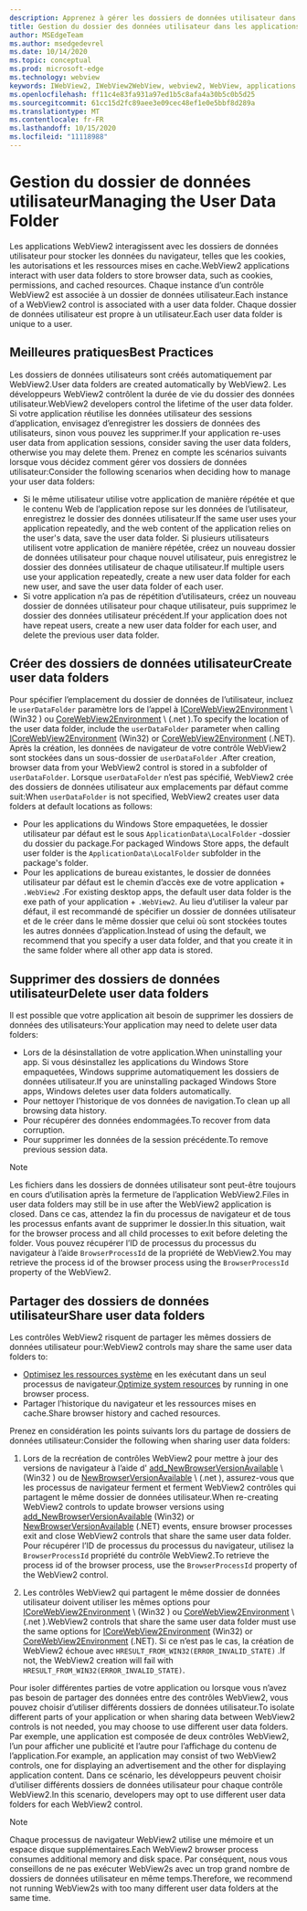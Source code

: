 ```yaml
---
description: Apprenez à gérer les dossiers de données utilisateur dans les applications WebView2
title: Gestion du dossier des données utilisateur dans les applications WebView2.
author: MSEdgeTeam
ms.author: msedgedevrel
ms.date: 10/14/2020
ms.topic: conceptual
ms.prod: microsoft-edge
ms.technology: webview
keywords: IWebView2, IWebView2WebView, webview2, WebView, applications Win32, Win32, Edge, ICoreWebView2, ICoreWebView2Host, contrôle de navigateur, html Edge, dossier de données utilisateur
ms.openlocfilehash: ff11c4e83fa931a97ed1b5c8afa4a30b5c0b5d25
ms.sourcegitcommit: 61cc15d2fc89aee3e09cec48ef1e0e5bbf8d289a
ms.translationtype: MT
ms.contentlocale: fr-FR
ms.lasthandoff: 10/15/2020
ms.locfileid: "11118988"
---
```

# <span data-ttu-id="5c742-104">Gestion du dossier de données utilisateur</span><span class="sxs-lookup"><span data-stu-id="5c742-104">Managing the User Data Folder</span></span>  

<span data-ttu-id="5c742-105">Les applications WebView2 interagissent avec les dossiers de données utilisateur pour stocker les données du navigateur, telles que les cookies, les autorisations et les ressources mises en cache.</span><span class="sxs-lookup"><span data-stu-id="5c742-105">WebView2 applications interact with user data folders to store browser data, such as cookies, permissions, and cached resources.</span></span>  <span data-ttu-id="5c742-106">Chaque instance d’un contrôle WebView2 est associée à un dossier de données utilisateur.</span><span class="sxs-lookup"><span data-stu-id="5c742-106">Each instance of a WebView2 control is associated with a user data folder.</span></span>  <span data-ttu-id="5c742-107">Chaque dossier de données utilisateur est propre à un utilisateur.</span><span class="sxs-lookup"><span data-stu-id="5c742-107">Each user data folder is unique to a user.</span></span>  

## <span data-ttu-id="5c742-108">Meilleures pratiques</span><span class="sxs-lookup"><span data-stu-id="5c742-108">Best Practices</span></span>  

<span data-ttu-id="5c742-109">Les dossiers de données utilisateurs sont créés automatiquement par WebView2.</span><span class="sxs-lookup"><span data-stu-id="5c742-109">User data folders are created automatically by WebView2.</span></span>  <span data-ttu-id="5c742-110">Les développeurs WebView2 contrôlent la durée de vie du dossier des données utilisateur.</span><span class="sxs-lookup"><span data-stu-id="5c742-110">WebView2 developers control the lifetime of the user data folder.</span></span>  <span data-ttu-id="5c742-111">Si votre application réutilise les données utilisateur des sessions d’application, envisagez d’enregistrer les dossiers de données des utilisateurs, sinon vous pouvez les supprimer.</span><span class="sxs-lookup"><span data-stu-id="5c742-111">If your application re-uses user data from application sessions, consider saving the user data folders, otherwise you may delete them.</span></span>  <span data-ttu-id="5c742-112">Prenez en compte les scénarios suivants lorsque vous décidez comment gérer vos dossiers de données utilisateur:</span><span class="sxs-lookup"><span data-stu-id="5c742-112">Consider the following scenarios when deciding how to manage your user data folders:</span></span>  

*   <span data-ttu-id="5c742-113">Si le même utilisateur utilise votre application de manière répétée et que le contenu Web de l’application repose sur les données de l’utilisateur, enregistrez le dossier des données utilisateur.</span><span class="sxs-lookup"><span data-stu-id="5c742-113">If the same user uses your application repeatedly, and the web content of the application relies on the user's data, save the user data folder.</span></span>  <span data-ttu-id="5c742-114">Si plusieurs utilisateurs utilisent votre application de manière répétée, créez un nouveau dossier de données utilisateur pour chaque nouvel utilisateur, puis enregistrez le dossier des données utilisateur de chaque utilisateur.</span><span class="sxs-lookup"><span data-stu-id="5c742-114">If multiple users use your application repeatedly, create a new user data folder for each new user, and save the user data folder of each user.</span></span>
*   <span data-ttu-id="5c742-115">Si votre application n’a pas de répétition d’utilisateurs, créez un nouveau dossier de données utilisateur pour chaque utilisateur, puis supprimez le dossier des données utilisateur précédent.</span><span class="sxs-lookup"><span data-stu-id="5c742-115">If your application does not have repeat users, create a new user data folder for each user, and delete the previous user data folder.</span></span>  

## <span data-ttu-id="5c742-116">Créer des dossiers de données utilisateur</span><span class="sxs-lookup"><span data-stu-id="5c742-116">Create user data folders</span></span>  

<span data-ttu-id="5c742-117">Pour spécifier l’emplacement du dossier de données de l’utilisateur, incluez le `userDataFolder` paramètre lors de l’appel à [ICoreWebView2Environment](/microsoft-edge/webview2/reference/win32/icorewebview2environment) \ (Win32 \) ou [CoreWebView2Environment](/dotnet/api/microsoft.web.webview2.core.corewebview2environment) \ (.net \).</span><span class="sxs-lookup"><span data-stu-id="5c742-117">To specify the location of the user data folder, include the `userDataFolder` parameter when calling [ICoreWebView2Environment](/microsoft-edge/webview2/reference/win32/icorewebview2environment) \(Win32\) or [CoreWebView2Environment](/dotnet/api/microsoft.web.webview2.core.corewebview2environment) \(.NET\).</span></span>  <span data-ttu-id="5c742-118">Après la création, les données de navigateur de votre contrôle WebView2 sont stockées dans un sous-dossier de `userDataFolder` .</span><span class="sxs-lookup"><span data-stu-id="5c742-118">After creation, browser data from your WebView2 control is stored in a subfolder of `userDataFolder`.</span></span>  <span data-ttu-id="5c742-119">Lorsque `userDataFolder` n’est pas spécifié, WebView2 crée des dossiers de données utilisateur aux emplacements par défaut comme suit:</span><span class="sxs-lookup"><span data-stu-id="5c742-119">When `userDataFolder` is not specified, WebView2 creates user data folders at default locations as follows:</span></span>  

*   <span data-ttu-id="5c742-120">Pour les applications du Windows Store empaquetées, le dossier utilisateur par défaut est le sous `ApplicationData\LocalFolder` -dossier du dossier du package.</span><span class="sxs-lookup"><span data-stu-id="5c742-120">For packaged Windows Store apps, the default user folder is the `ApplicationData\LocalFolder` subfolder in the package's  folder.</span></span>  
*   <span data-ttu-id="5c742-121">Pour les applications de bureau existantes, le dossier de données utilisateur par défaut est le chemin d’accès exe de votre application + `.WebView2` .</span><span class="sxs-lookup"><span data-stu-id="5c742-121">For existing desktop apps, the default user data folder is the exe path of your application + `.WebView2`.</span></span>  <span data-ttu-id="5c742-122">Au lieu d’utiliser la valeur par défaut, il est recommandé de spécifier un dossier de données utilisateur et de le créer dans le même dossier que celui où sont stockées toutes les autres données d’application.</span><span class="sxs-lookup"><span data-stu-id="5c742-122">Instead of using the default, we recommend that you specify a user data folder, and that you create it in the same folder where all other app data is stored.</span></span>  

## <span data-ttu-id="5c742-123">Supprimer des dossiers de données utilisateur</span><span class="sxs-lookup"><span data-stu-id="5c742-123">Delete user data folders</span></span>  

<span data-ttu-id="5c742-124">Il est possible que votre application ait besoin de supprimer les dossiers de données des utilisateurs:</span><span class="sxs-lookup"><span data-stu-id="5c742-124">Your application may need to delete user data folders:</span></span>  

*   <span data-ttu-id="5c742-125">Lors de la désinstallation de votre application.</span><span class="sxs-lookup"><span data-stu-id="5c742-125">When uninstalling your app.</span></span>  <span data-ttu-id="5c742-126">Si vous désinstallez les applications du Windows Store empaquetées, Windows supprime automatiquement les dossiers de données utilisateur.</span><span class="sxs-lookup"><span data-stu-id="5c742-126">If you are uninstalling packaged Windows Store apps, Windows deletes user data folders automatically.</span></span>  
*   <span data-ttu-id="5c742-127">Pour nettoyer l’historique de vos données de navigation.</span><span class="sxs-lookup"><span data-stu-id="5c742-127">To clean up all browsing data history.</span></span>  
*   <span data-ttu-id="5c742-128">Pour récupérer des données endommagées.</span><span class="sxs-lookup"><span data-stu-id="5c742-128">To recover from data corruption.</span></span>  
*   <span data-ttu-id="5c742-129">Pour supprimer les données de la session précédente.</span><span class="sxs-lookup"><span data-stu-id="5c742-129">To remove previous session data.</span></span>  

> [!NOTE]
> <span data-ttu-id="5c742-130">Les fichiers dans les dossiers de données utilisateur sont peut-être toujours en cours d’utilisation après la fermeture de l’application WebView2.</span><span class="sxs-lookup"><span data-stu-id="5c742-130">Files in user data folders may still be in use after the WebView2 application is closed.</span></span>  <span data-ttu-id="5c742-131">Dans ce cas, attendez la fin du processus de navigateur et de tous les processus enfants avant de supprimer le dossier.</span><span class="sxs-lookup"><span data-stu-id="5c742-131">In this situation, wait for the browser process and all child processes to exit before deleting the folder.</span></span>  <span data-ttu-id="5c742-132">Vous pouvez récupérer l’ID de processus du processus du navigateur à l’aide `BrowserProcessId` de la propriété de WebView2.</span><span class="sxs-lookup"><span data-stu-id="5c742-132">You may retrieve the process id of the browser process using the `BrowserProcessId` property of the WebView2.</span></span>  

## <span data-ttu-id="5c742-133">Partager des dossiers de données utilisateur</span><span class="sxs-lookup"><span data-stu-id="5c742-133">Share user data folders</span></span>  

<span data-ttu-id="5c742-134">Les contrôles WebView2 risquent de partager les mêmes dossiers de données utilisateur pour:</span><span class="sxs-lookup"><span data-stu-id="5c742-134">WebView2 controls may share the same user data folders to:</span></span>  

*   <span data-ttu-id="5c742-135">[Optimisez les ressources système](../concepts/process-model.md) en les exécutant dans un seul processus de navigateur.</span><span class="sxs-lookup"><span data-stu-id="5c742-135">[Optimize system resources](../concepts/process-model.md) by running in one browser process.</span></span>  
*   <span data-ttu-id="5c742-136">Partager l’historique du navigateur et les ressources mises en cache.</span><span class="sxs-lookup"><span data-stu-id="5c742-136">Share browser history and cached resources.</span></span>  

<span data-ttu-id="5c742-137">Prenez en considération les points suivants lors du partage de dossiers de données utilisateur:</span><span class="sxs-lookup"><span data-stu-id="5c742-137">Consider the following when sharing user data folders:</span></span>  

1.  <span data-ttu-id="5c742-138">Lors de la recréation de contrôles WebView2 pour mettre à jour des versions de navigateur à l’aide d' [add_NewBrowserVersionAvailable](/microsoft-edge/webview2/reference/win32/icorewebview2environment#add_newbrowserversionavailable) \ (Win32 \) ou de [NewBrowserVersionAvailable](/dotnet/api/microsoft.web.webview2.core.corewebview2environment.newbrowserversionavailable) \ (.net \), assurez-vous que les processus de navigateur ferment et ferment WebView2 contrôles qui partagent le même dossier de données utilisateur.</span><span class="sxs-lookup"><span data-stu-id="5c742-138">When re-creating WebView2 controls to update browser versions using [add_NewBrowserVersionAvailable](/microsoft-edge/webview2/reference/win32/icorewebview2environment#add_newbrowserversionavailable) \(Win32\) or [NewBrowserVersionAvailable](/dotnet/api/microsoft.web.webview2.core.corewebview2environment.newbrowserversionavailable) \(.NET\) events, ensure browser processes exit and close WebView2 controls that share the same user data folder.</span></span>  <span data-ttu-id="5c742-139">Pour récupérer l’ID de processus du processus du navigateur, utilisez la `BrowserProcessId` propriété du contrôle WebView2.</span><span class="sxs-lookup"><span data-stu-id="5c742-139">To retrieve the process id of the browser process, use the `BrowserProcessId` property of the WebView2 control.</span></span>  

2.  <span data-ttu-id="5c742-140">Les contrôles WebView2 qui partagent le même dossier de données utilisateur doivent utiliser les mêmes options pour [ICoreWebView2Environment](/microsoft-edge/webview2/reference/win32/icorewebview2environment) \ (Win32 \) ou [CoreWebView2Environment](/dotnet/api/microsoft.web.webview2.core.corewebview2environment) \ (.net \).</span><span class="sxs-lookup"><span data-stu-id="5c742-140">WebView2 controls that share the same user data folder must use the same options for [ICoreWebView2Environment](/microsoft-edge/webview2/reference/win32/icorewebview2environment) \(Win32\) or [CoreWebView2Environment](/dotnet/api/microsoft.web.webview2.core.corewebview2environment) \(.NET\).</span></span>  <span data-ttu-id="5c742-141">Si ce n’est pas le cas, la création de WebView2 échoue avec `HRESULT_FROM_WIN32(ERROR_INVALID_STATE)` .</span><span class="sxs-lookup"><span data-stu-id="5c742-141">If not, the WebView2 creation will fail with `HRESULT_FROM_WIN32(ERROR_INVALID_STATE)`.</span></span>  

<span data-ttu-id="5c742-142">Pour isoler différentes parties de votre application ou lorsque vous n’avez pas besoin de partager des données entre des contrôles WebView2, vous pouvez choisir d’utiliser différents dossiers de données utilisateur.</span><span class="sxs-lookup"><span data-stu-id="5c742-142">To isolate different parts of your application or when sharing data between WebView2 controls is not needed, you may choose to use different user data folders.</span></span>  <span data-ttu-id="5c742-143">Par exemple, une application est composée de deux contrôles WebView2, l’un pour afficher une publicité et l’autre pour l’affichage du contenu de l’application.</span><span class="sxs-lookup"><span data-stu-id="5c742-143">For example, an application may consist of two WebView2 controls, one for displaying an advertisement and the other for displaying application content.</span></span>  <span data-ttu-id="5c742-144">Dans ce scénario, les développeurs peuvent choisir d’utiliser différents dossiers de données utilisateur pour chaque contrôle WebView2.</span><span class="sxs-lookup"><span data-stu-id="5c742-144">In this scenario, developers may opt to use different user data folders for each WebView2 control.</span></span>  

> [!NOTE]
> <span data-ttu-id="5c742-145">Chaque processus de navigateur WebView2 utilise une mémoire et un espace disque supplémentaires.</span><span class="sxs-lookup"><span data-stu-id="5c742-145">Each WebView2 browser process consumes additional memory and disk space.</span></span>  <span data-ttu-id="5c742-146">Par conséquent, nous vous conseillons de ne pas exécuter WebView2s avec un trop grand nombre de dossiers de données utilisateur en même temps.</span><span class="sxs-lookup"><span data-stu-id="5c742-146">Therefore, we recommend not running WebView2s with too many different user data folders at the same time.</span></span>  
